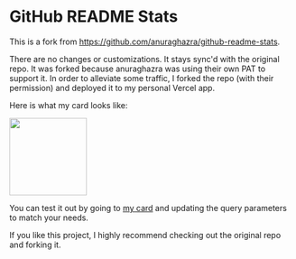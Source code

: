 # GitHub README Stats

This is a fork from https://github.com/anuraghazra/github-readme-stats. 

There are no changes or customizations. It stays sync'd with the original repo. It was forked because anuraghazra was using their own PAT to support it. In order to alleviate some traffic, I forked the repo (with their permission) and deployed it to my personal Vercel app.

Here is what my card looks like:

<img height="137px" src="https://github-readme-stats-planetmalone.vercel.app/api?username=planetmalone&count_private=true&hide_title=true&rank_icon=github&show_icons=true&include_all_commits=true&theme=radical" />

<br />

You can test it out by going to [my card](https://github-readme-stats-planetmalone.vercel.app/api?username=planetmalone&count_private=true&hide_title=true&rank_icon=github&show_icons=true&include_all_commits=true&theme=radical) and updating the query parameters to match your needs.

If you like this project, I highly recommend checking out the original repo and forking it.